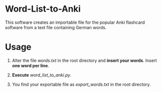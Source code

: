 # Word-List-to-Anki

This software creates an importable file for the popular Anki flashcard software from a text file containing German
words.

# Usage

1. Alter the file _words.txt_ in the root directory and **insert your words**. Insert **one word per line**.

2. **Execute** _word_list_to_anki.py_.

3. You find your exportable file as _export_words.txt_ in the root directory.